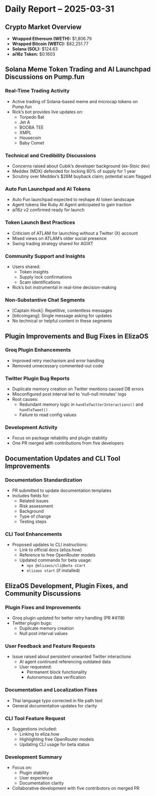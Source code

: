# Daily Report – 2025-03-31

## Crypto Market Overview

- **Wrapped Ethereum (WETH):** $1,806.79
- **Wrapped Bitcoin (WBTC):** $82,251.77
- **Solana (SOL):** $124.63
- **ai16z Token:** $0.1603

## Solana Meme Token Trading and AI Launchpad Discussions on Pump.fun

### Real-Time Trading Activity

- Active trading of Solana-based meme and microcap tokens on Pump.fun
- Rick’s bot provides live updates on:
  - Torpedo Bat
  - Jet A
  - BOOBA TEE
  - XMPL
  - Housecoin
  - Baby Comet

### Technical and Credibility Discussions

- Concerns raised about Cubik’s developer background (ex-Stoic dev)
- Meddex (MDX) defended for locking 80% of supply for 1 year
- Scrutiny over Meddex’s $26M buyback claim; potential scam flagged

### Auto Fun Launchpad and AI Tokens

- Auto Fun launchpad expected to reshape AI token landscape
- Agent tokens like Ruby AI Agent anticipated to gain traction
- ai16z v2 confirmed ready for launch

### Token Launch Best Practices

- Criticism of ATLAM for launching without a Twitter (X) account
- Mixed views on ATLAM’s older social presence
- Swing trading strategy shared for AGIXT

### Community Support and Insights

- Users shared:
  - Token insights
  - Supply lock confirmations
  - Scam identifications
- Rick’s bot instrumental in real-time decision-making

### Non-Substantive Chat Segments

- [Captain Hook]: Repetitive, contentless messages
- [bitcoingang]: Single message asking for updates
- No technical or helpful content in these segments

## Plugin Improvements and Bug Fixes in ElizaOS

### Groq Plugin Enhancements

- Improved retry mechanism and error handling
- Removed unnecessary commented-out code

### Twitter Plugin Bug Reports

- Duplicate memory creation on Twitter mentions caused DB errors
- Misconfigured post interval led to 'null-null minutes' logs
- Root causes:
  - Redundant memory logic in `handleTwitterInteractions()` and `handleTweet()`
  - Failure to read config values

### Development Activity

- Focus on package reliability and plugin stability
- One PR merged with contributions from five developers

## Documentation Updates and CLI Tool Improvements

### Documentation Standardization

- PR submitted to update documentation templates
- Includes fields for:
  - Related issues
  - Risk assessment
  - Background
  - Type of change
  - Testing steps

### CLI Tool Enhancements

- Proposed updates to CLI instructions:
  - Link to official docs (eliza.how)
  - Reference to free OpenRouter models
  - Updated commands for beta usage:
    - `npx @elizaos/cli@beta start`
    - `elizaos start` (if installed)

## ElizaOS Development, Plugin Fixes, and Community Discussions

### Plugin Fixes and Improvements

- Groq plugin updated for better retry handling (PR #4118)
- Twitter plugin bugs:
  - Duplicate memory creation
  - Null post interval values

### User Feedback and Feature Requests

- Issue raised about persistent unwanted Twitter interactions
  - AI agent continued referencing outdated data
  - User requested:
    - Permanent block functionality
    - Autonomous data verification

### Documentation and Localization Fixes

- Thai language typo corrected in file path text
- General documentation updates for clarity

### CLI Tool Feature Request

- Suggestions included:
  - Linking to eliza.how
  - Highlighting free OpenRouter models
  - Updating CLI usage for beta status

### Development Summary

- Focus on:
  - Plugin stability
  - User experience
  - Documentation clarity
- Collaborative development with five contributors on merged PR